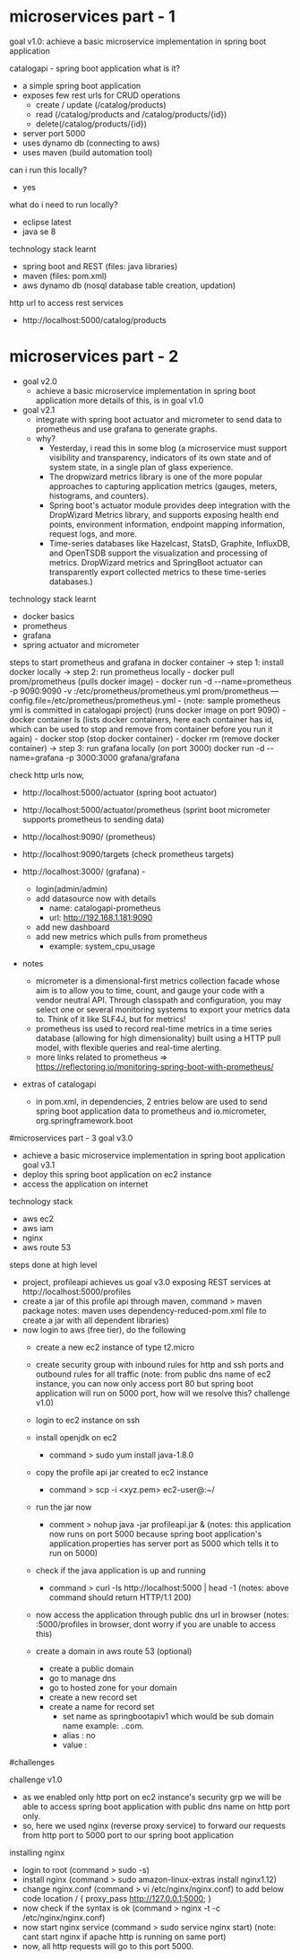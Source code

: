 
# microservices part - 1
goal v1.0: achieve a basic microservice implementation in spring boot application

catalogapi - spring boot application
  what is it?
   - a simple spring boot application 
   - exposes few rest urls for CRUD operations
      - create / update (/catalog/products)
      - read (/catalog/products and /catalog/products/{id})
      - delete(/catalog/products/{id})
   - server port 5000
   - uses dynamo db (connecting to aws)
   - uses maven (build automation tool)
   
   
   can i run this locally?
   - yes
   
   what do i need to run locally?
   - eclipse latest
   - java se 8
   
   technology stack learnt
   - spring boot and REST (files: java libraries)
   - maven (files: pom.xml)
   - aws dynamo db (nosql database table creation, updation)
   
   http url to access rest services
   - http://localhost:5000/catalog/products
   
# microservices part - 2
- goal v2.0
  - achieve a basic microservice implementation in spring boot application 
      more details of this, is in goal v1.0
- goal v2.1
  - integrate with spring boot actuator and micrometer to send data to prometheus and use grafana to generate graphs.
  - why? 
    - Yesterday, i read this in some blog (a microservice must support visibility and transparency, indicators of its own state  and of system state, in a single plan of glass experience. 
    - The dropwizard metrics library is one of the more popular approaches to capturing application metrics (gauges, meters, histograms, and counters). 
    - Spring boot's actuator module provides deep integration with the DropWizard Metrics library, and supports exposing health end points, environment information, endpoint mapping information, request logs, and more. 
    - Time-series databases like Hazelcast, StatsD, Graphite, InfluxDB, and OpenTSDB support the visualization and processing of metrics. DropWizard metrics and SpringBoot actuator can transparently export collected metrics to these time-series databases.)

technology stack learnt
  - docker basics
  - prometheus
  - grafana
  - spring actuator and micrometer
  
  
  steps to start prometheus and grafana in docker container
  -> step 1: install docker locally
  -> step 2: run prometheus locally
    - docker pull prom/prometheus (pulls docker image)
    - docker run -d --name=prometheus -p 9090:9090 -v <path to prometheus.yml>:/etc/prometheus/prometheus.yml prom/prometheus —config.file=/etc/prometheus/prometheus.yml
    - (note: sample prometheus yml is committed in catalogapi project)
      (runs docker image on port 9090)
    - docker container ls (lists docker containers, here each container has id, which can be used to stop and remove from container before you run it again)
    - docker stop <id> (stop docker container)
    - docker rm <id> (remove docker container)
    -> step 3: run grafana locally (on port 3000)
      docker run -d --name=grafana -p 3000:3000 grafana/grafana

  check http urls now,
  - http://localhost:5000/actuator (spring boot actuator)
  - http://localhost:5000/actuator/prometheus (sprint boot micrometer supports prometheus to sending data)
  - http://localhost:9090/ (prometheus)
  - http://localhost:9090/targets (check prometheus targets)
  - http://localhost:3000/ (grafana) - 
    - login(admin/admin)
    - add datasource now with details
      - name: catalogapi-prometheus
      - url: http://192.168.1.181:9090
    - add new dashboard
    - add new metrics which pulls from prometheus
      - example: system_cpu_usage
    


- notes 
  - micrometer is a dimensional-first metrics collection facade whose aim is to allow you to time, count, and gauge your code with a vendor neutral API. Through classpath and configuration, you may select one or several monitoring systems to export your metrics data to. Think of it like SLF4J, but for metrics!
  - prometheus iss used to record real-time metrics in a time series database (allowing for high dimensionality) built using a HTTP pull model, with flexible queries and real-time alerting.
  - more links related to prometheus
  => https://reflectoring.io/monitoring-spring-boot-with-prometheus/


- extras of catalogapi
  - in pom.xml, in dependencies, 2 entries below are used to send spring boot application data to prometheus and 
    io.micrometer, org.springframework.boot
    
   
#microservices part - 3
goal v3.0
- achieve a basic microservice implementation in spring boot application
goal v3.1
- deploy this spring boot application on ec2 instance 
- access the application on internet

technology stack
- aws ec2
- aws iam
- nginx 
- aws route 53


steps done at high level
- project, profileapi achieves us goal v3.0 exposing REST services at http://localhost:5000/profiles
- create a jar of this profile api through maven, command > maven package
notes: maven uses dependency-reduced-pom.xml file to create a jar with all dependent libraries) 
- now login to aws (free tier), do the following
	- create a new ec2 instance of type t2.micro
	- create security group with inbound rules for http and ssh ports and outbound rules for all traffic
	(note: from public dns name of ec2 instance, you can now only access port 80 but spring boot application will run on 5000 port, how will we resolve this? challenge v1.0)

	- login to ec2 instance on ssh
	- install openjdk on ec2
		- command > sudo yum install java-1.8.0
	- copy the profile api jar created to ec2 instance
		- command > scp -i <xyz.pem> <jar file path>  ec2-user@<publicdnsnameofec2instance>:~/
	- run the jar now 
		- comment > nohup java -jar profileapi.jar &
		(notes: this application now runs on port 5000 because spring boot application's application.properties has server port as 5000 which tells it to run on 5000)
	- check if the java application is up and running
		- command > curl -Is http://localhost:5000 | head -1
		(notes: above command should return HTTP/1.1 200) 
	- now access the application through public dns url in browser
		(notes: <publicdnsname>:5000/profiles in browser, dont worry if you are unable to access this)
	- create a domain in aws route 53 (optional)
		- create a public domain
		- go to manage dns
		- go to hosted zone for your domain
		- create a new record set
		- create a name for record set
			- set name as springbootapiv1 which would be sub domain name example: <subdomain>.<domainname>.com.
			- alias : no
			- value : <publicipofec2instance>
	
#challenges 

challenge v1.0 
- as we enabled only http port on ec2 instance's security grp  we will be able to access spring boot application with public dns name on http port only.
- so, here we used nginx (reverse proxy service) to forward our requests from http port to 5000 port to our spring boot application

installing nginx
- login to root (command > sudo -s)
- install nginx (command > sudo amazon-linux-extras install nginx1.12)
- change nginx.conf (command > vi /etc/nginx/nginx.conf) to add below code
	  location / {
                proxy_pass      http://127.0.0.1:5000;
          }
- now check if the syntax is ok (command > nginx -t -c /etc/nginx/nginx.conf)
- now start nginx service (command > sudo service nginx start)
(note: cant start nginx if apache http is running on same port)
- now, all http requests will go to this port 5000. 
